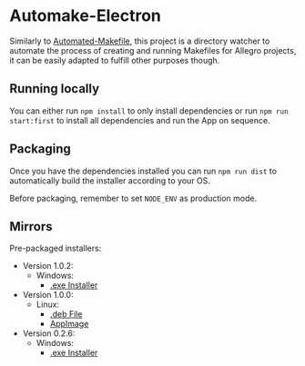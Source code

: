 # Automake-Electron

Similarly to [Automated-Makefile](https://github.com/coutlcdo/Automated-Makefile), this project is a directory watcher to automate the process of creating and running Makefiles for Allegro projects, it can be easily adapted to fulfill other purposes though.

## Running locally

You can either run `npm install` to only install dependencies or run `npm run start:first` to install all dependencies and run the App on sequence.

## Packaging

Once you have the dependencies installed you can run `npm run dist` to automatically build the installer according to your OS.

Before packaging, remember to set `NODE_ENV` as production mode.

## Mirrors

Pre-packaged installers:
- Version 1.0.2:
	- Windows:
		- [.exe Installer](https://www.dropbox.com/s/eyv07fkhgzno7n5/Automake%20Setup%201.0.2.exe?dl=0)
- Version 1.0.0:
	- Linux:
		- [.deb File](https://www.dropbox.com/s/tf8gst4d5i8mf2j/automated-makefile-electron_1.0.0_amd64.deb?dl=0)
		- [AppImage](https://www.dropbox.com/s/2z2pwbj7pkei6x4/Automake-1.0.0.AppImage?dl=0)
- Version 0.2.6:
	- Windows:
		- [.exe Installer](https://www.dropbox.com/s/5v9du3e1f30myo6/Automake%20Setup%200.2.6.exe?dl=0)
